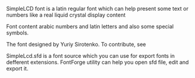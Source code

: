 SimpleLCD font is a latin regular font which can help present some text or numbers like a real liquid crystal display content

Font content arabic numbers and latin letters and also some special symbols.

The font designed by Yuriy Sirotenko. To contribute, see

SimpleLcd.sfd is a font source which you can use for export fonts in defferent extensions. FontForge utility can help you open sfd file, edit and export it.
